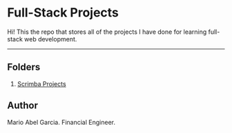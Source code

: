 # Full-Stack Projects
Hi! This the repo that stores all of the projects I have done for learning full-stack web development. 

---

## Folders

1. [Scrimba Projects](https://github.com/marioxabel/fs-projects/tree/main/Scrimba-front-end)

## Author
Mario Abel Garcia. Financial Engineer.